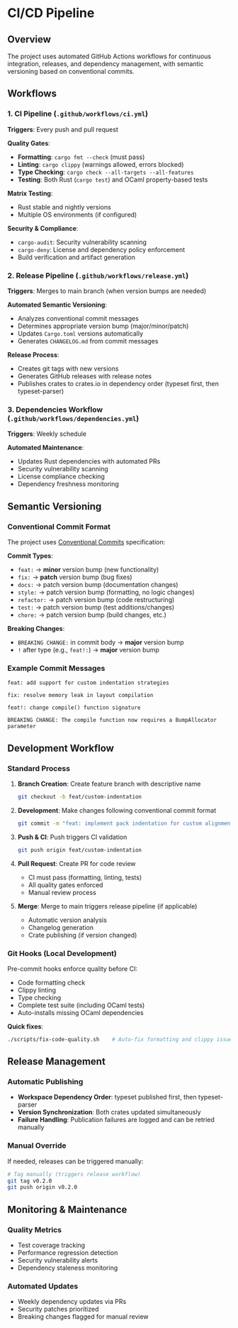 # CI/CD Pipeline

## Overview

The project uses automated GitHub Actions workflows for continuous integration, releases, and dependency management, with semantic versioning based on conventional commits.

## Workflows

### 1. CI Pipeline (`.github/workflows/ci.yml`)
**Triggers**: Every push and pull request

**Quality Gates**:
- **Formatting**: `cargo fmt --check` (must pass)
- **Linting**: `cargo clippy` (warnings allowed, errors blocked)  
- **Type Checking**: `cargo check --all-targets --all-features`
- **Testing**: Both Rust (`cargo test`) and OCaml property-based tests

**Matrix Testing**:
- Rust stable and nightly versions
- Multiple OS environments (if configured)

**Security & Compliance**:
- `cargo-audit`: Security vulnerability scanning
- `cargo-deny`: License and dependency policy enforcement
- Build verification and artifact generation

### 2. Release Pipeline (`.github/workflows/release.yml`)
**Triggers**: Merges to main branch (when version bumps are needed)

**Automated Semantic Versioning**:
- Analyzes conventional commit messages
- Determines appropriate version bump (major/minor/patch)
- Updates `Cargo.toml` versions automatically
- Generates `CHANGELOG.md` from commit messages

**Release Process**:
- Creates git tags with new versions
- Generates GitHub releases with release notes  
- Publishes crates to crates.io in dependency order (typeset first, then typeset-parser)

### 3. Dependencies Workflow (`.github/workflows/dependencies.yml`)
**Triggers**: Weekly schedule

**Automated Maintenance**:
- Updates Rust dependencies with automated PRs
- Security vulnerability scanning
- License compliance checking
- Dependency freshness monitoring

## Semantic Versioning

### Conventional Commit Format
The project uses [Conventional Commits](https://conventionalcommits.org/) specification:

**Commit Types**:
- `feat:` → **minor** version bump (new functionality)
- `fix:` → **patch** version bump (bug fixes)
- `docs:` → patch version bump (documentation changes)
- `style:` → patch version bump (formatting, no logic changes)  
- `refactor:` → patch version bump (code restructuring)
- `test:` → patch version bump (test additions/changes)
- `chore:` → patch version bump (build changes, etc.)

**Breaking Changes**:
- `BREAKING CHANGE:` in commit body → **major** version bump
- `!` after type (e.g., `feat!:`) → **major** version bump

### Example Commit Messages
```
feat: add support for custom indentation strategies

fix: resolve memory leak in layout compilation

feat!: change compile() function signature

BREAKING CHANGE: The compile function now requires a BumpAllocator parameter
```

## Development Workflow

### Standard Process
1. **Branch Creation**: Create feature branch with descriptive name
   ```bash
   git checkout -b feat/custom-indentation
   ```

2. **Development**: Make changes following conventional commit format
   ```bash
   git commit -m "feat: implement pack indentation for custom alignment"
   ```

3. **Push & CI**: Push triggers CI validation
   ```bash  
   git push origin feat/custom-indentation
   ```

4. **Pull Request**: Create PR for code review
   - CI must pass (formatting, linting, tests)
   - All quality gates enforced
   - Manual review process

5. **Merge**: Merge to main triggers release pipeline (if applicable)
   - Automatic version analysis
   - Changelog generation  
   - Crate publishing (if version changed)

### Git Hooks (Local Development)
Pre-commit hooks enforce quality before CI:
- Code formatting check
- Clippy linting  
- Type checking
- Complete test suite (including OCaml tests)
- Auto-installs missing OCaml dependencies

**Quick fixes**:
```bash
./scripts/fix-code-quality.sh    # Auto-fix formatting and clippy issues
```

## Release Management

### Automatic Publishing
- **Workspace Dependency Order**: typeset published first, then typeset-parser
- **Version Synchronization**: Both crates updated simultaneously
- **Failure Handling**: Publication failures are logged and can be retried manually

### Manual Override
If needed, releases can be triggered manually:
```bash
# Tag manually (triggers release workflow)
git tag v0.2.0
git push origin v0.2.0
```

## Monitoring & Maintenance

### Quality Metrics
- Test coverage tracking
- Performance regression detection  
- Security vulnerability alerts
- Dependency staleness monitoring

### Automated Updates
- Weekly dependency updates via PRs
- Security patches prioritized
- Breaking changes flagged for manual review